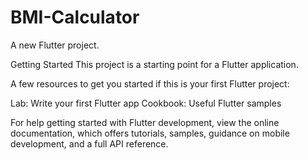 # BMI-Calculator
A new Flutter project.

Getting Started
This project is a starting point for a Flutter application.

A few resources to get you started if this is your first Flutter project:

Lab: Write your first Flutter app
Cookbook: Useful Flutter samples

For help getting started with Flutter development, view the online documentation, which offers tutorials, samples, guidance on mobile development, and a full API reference.
